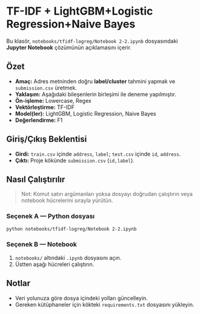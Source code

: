 # TF-IDF + LightGBM+Logistic Regression+Naive Bayes

Bu klasör, `notebooks/tfidf-logreg/Notebook 2-2.ipynb` dosyasındaki **Jupyter Notebook** çözümünün açıklamasını içerir.

## Özet
- **Amaç:** Adres metninden doğru **label/cluster** tahmini yapmak ve `submission.csv` üretmek.
- **Yaklaşım:** Aşağıdaki bileşenlerin birleşimi ile deneme yapılmıştır.
- **Ön-işleme:** Lowercase, Regex
- **Vektörleştirme:** TF-IDF
- **Model(ler):** LightGBM, Logistic Regression, Naive Bayes
- **Değerlendirme:** F1

## Giriş/Çıkış Beklentisi
- **Girdi:** `train.csv` içinde `address`, `label`; `test.csv` içinde `id`, `address`.
- **Çıktı:** Proje kökünde `submission.csv` (`id,label`).

## Nasıl Çalıştırılır
> Not: Komut satırı argümanları yoksa dosyayı doğrudan çalıştırın veya notebook hücrelerini sırayla yürütün.

### Seçenek A — Python dosyası
```bash
python notebooks/tfidf-logreg/Notebook 2-2.ipynb
```

### Seçenek B — Notebook
1. `notebooks/` altındaki `.ipynb` dosyasını açın.
2. Üstten aşağı hücreleri çalıştırın.

## Notlar
- Veri yolunuza göre dosya içindeki yolları güncelleyin.
- Gereken kütüphaneler için kökteki `requirements.txt` dosyasını yükleyin.
